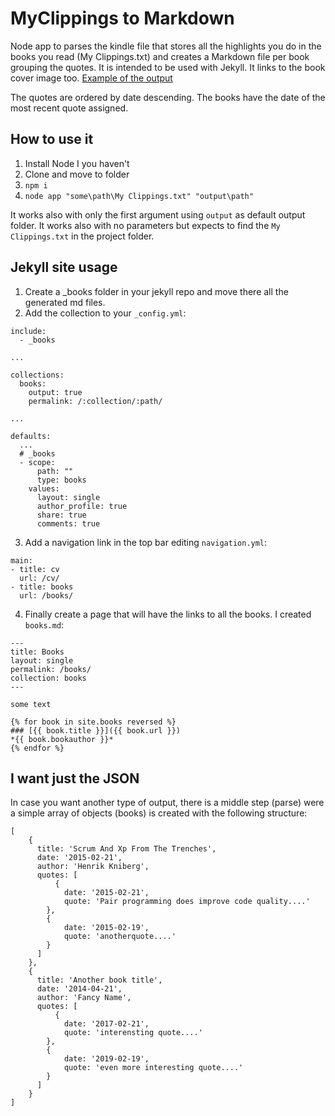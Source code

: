 # MyClippings to Markdown

Node app to parses the kindle file that stores all the highlights you do in the books you read (My Clippings.txt) and creates a Markdown file per book grouping the quotes. It is intended to be used with Jekyll. It links to the book cover image too.
[Example of the output](https://juan.pallares.me/books/)

The quotes are ordered by date descending. The books have the date of the most recent quote assigned.

## How to use it

1. Install Node I you haven't
2. Clone and move to folder
3. `npm i`
4. `node app "some\path\My Clippings.txt" "output\path"`

It works also with only the first argument using `output` as default output folder.
It works also with no parameters but expects to find the `My Clippings.txt` in the project folder.

## Jekyll site usage

1. Create a \_books folder in your jekyll repo and move there all the generated md files.
1. Add the collection to your `_config.yml`:

```
include:
  - _books

...

collections:
  books:
    output: true
    permalink: /:collection/:path/

...

defaults:
  ...
  # _books
  - scope:
      path: ""
      type: books
    values:
      layout: single
      author_profile: true
      share: true
      comments: true

```

3. Add a navigation link in the top bar editing `navigation.yml`:

```
main:
- title: cv
  url: /cv/
- title: books
  url: /books/
```

4. Finally create a page that will have the links to all the books. I created `books.md`:

```
---
title: Books
layout: single
permalink: /books/
collection: books
---

some text

{% for book in site.books reversed %}
### [{{ book.title }}]({{ book.url }})
*{{ book.bookauthor }}*
{% endfor %}
```

## I want just the JSON

In case you want another type of output, there is a middle step (parse) were a simple array of objects (books) is created with the following structure:

```
[
    {
      title: 'Scrum And Xp From The Trenches',
      date: '2015-02-21',
      author: 'Henrik Kniberg',
      quotes: [
          {
            date: '2015-02-21',
            quote: 'Pair programming does improve code quality....'
        },
        {
            date: '2015-02-19',
            quote: 'anotherquote....'
        }
      ]
    },
    {
      title: 'Another book title',
      date: '2014-04-21',
      author: 'Fancy Name',
      quotes: [
          {
            date: '2017-02-21',
            quote: 'interensting quote....'
        },
        {
            date: '2019-02-19',
            quote: 'even more interesting quote....'
        }
      ]
    }
]
```
